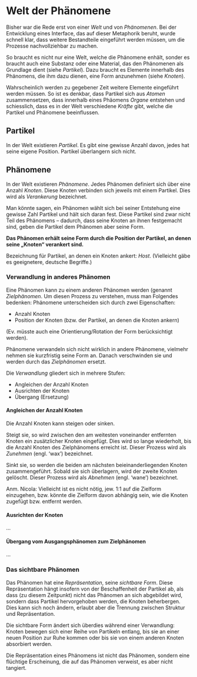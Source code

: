 # Welt der Phänomene

Bisher war die Rede erst von einer *Welt* und von *Phänomenen*. Bei der Entwicklung eines Interface, das auf dieser Metaphorik beruht, wurde schnell klar, dass weitere Bestandteile eingeführt werden müssen, um die Prozesse nachvollziehbar zu machen.

So braucht es nicht nur eine Welt, welche die Phänomene enhält, sonder es braucht auch eine Substanz oder eine Material, das den Phänomenen als Grundlage dient (siehe *Partikel*). Dazu braucht es Elemente innerhalb des Phänomens, die ihm dazu dienen, eine Form anzunehmen (siehe *Knoten*).

Wahrscheinlich werden zu gegebener Zeit weitere Elemente eingeführt werden müssen. So ist es denkbar, dass Partikel sich aus *Atomen* zusammensetzen, dass innerhalb eines Phäomens *Organe* entstehen und schiesslich, dass es in der Welt verschiedene *Kräfte* gibt, welche die Partikel und Phänomene beeinflussen.

## Partikel

In der Welt existieren *Partikel*. Es gibt eine gewisse Anzahl davon, jedes hat seine eigene Position. Partikel überlangern sich nicht.

## Phänomene

In der Welt existieren *Phänomene*. Jedes Phänomen definiert sich über eine Anzahl *Knoten*. Diese Knoten verbinden sich jeweils mit einem Partikel. Dies wird als *Verankerung* bezeichnet.

Man könnte sagen, ein Phänomen wählt sich bei seiner Entstehung eine gewisse Zahl Partikel und hält sich daran fest. Diese Partikel sind zwar nicht Teil des Phänomens – dadurch, dass seine Knoten an ihnen festgemacht sind, geben die Partikel dem Phänomen aber seine Form.

**Das Phänomen erhält seine Form durch die Position der Partikel, an denen seine „Knoten“ verankert sind.**

Bezeichnung für Partikel, an denen ein Knoten ankert: *Host*. (Vielleicht gäbe es geeignetere, deutsche Begriffe.)

### Verwandlung in anderes Phänomen

Eine Phänomen kann zu einem anderen Phänomen werden (genannt *Zielphänomen*. Um diesen Prozess zu verstehen, muss man Folgendes bedenken: Phänomene unterscheiden sich durch zwei Eigenschaften:

- Anzahl Knoten
- Position der Knoten (bzw. der Partikel, an denen die Knoten ankern)

(Ev. müsste auch eine Orientierung/Rotation der Form berücksichtigt werden).

Phänomene verwandeln sich nicht wirklich in andere Phänomene, vielmehr nehmen sie kurzfristig seine Form an. Danach verschwinden sie und werden durch das *Zielphänomen* ersetzt.

Die *Verwandlung* gliedert sich in mehrere Stufen:

- Angleichen der Anzahl Knoten
- Ausrichten der Knoten
- Übergang (Ersetzung)

#### Angleichen der Anzahl Knoten

Die Anzahl Knoten kann steigen oder sinken.

Steigt sie, so wird zwischen den am weitesten voneinander entfernten Knoten ein zusätzlicher Knoten eingefügt. Dies wird so lange wiederholt, bis die Anzahl Knoten des Zielphänomens erreicht ist. Dieser Prozess wird als *Zunehmen* (engl. ‘wax’) bezeichnet.

Sinkt sie, so werden die beiden am nächsten beieinanderliegenden Knoten zusammengeführt. Sobald sie sich überlagern, wird der zweite Knoten gelöscht. Dieser Prozess wird als *Abnehmen* (engl. ‘wane’) bezeichnet.

Anm. Nicola: Vielleicht ist es nicht nötig, jew. 1:1 auf die Zielform einzugehen, bzw. könnte die Zielform davon abhängig sein, wie die Knoten zugefügt bzw. entfernt werden.

#### Ausrichten der Knoten

…

#### Übergang vom Ausgangsphänomen zum Zielphänomen

…

### Das sichtbare Phänomen

Das Phänomen hat eine *Repräsentation*, seine *sichtbare Form*. Diese Repräsentation hängt insofern von der Beschaffenheit der Partikel ab, als dass (zu diesem Zeitpunkt) nicht das Phänomen an sich abgebildet wird, sondern dass Partikel hervorgehoben werden, die Knoten beherbergen. Dies kann sich noch ändern, erlaubt aber die Trennung zwischen Struktur und Repräsentation.

Die sichtbare Form ändert sich überdies während einer Verwandlung: Knoten bewegen sich einer Reihe von Partikeln entlang, bis sie an einer neuen Position zur Ruhe kommen oder bis sie von einem anderen Knoten absorbiert werden.

Die Repräsentation eines Phänomens ist nicht das Phänomen, sondern eine flüchtige Erscheinung, die auf das Phänomen verweist, es aber nicht tangiert.
